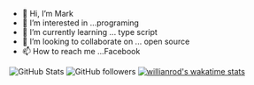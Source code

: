 - 👋 Hi, I’m Mark
- 👀 I’m interested in ...programing
- 🌱 I’m currently learning ... type script
- 💞️ I’m looking to collaborate on ... open source
- 📫 How to reach me ...Facebook

![GitHub Stats](https://github-readme-stats.vercel.app/api?username=GUPTA-SHAKEL&theme=radical)
![GitHub followers](https://img.shields.io/github/followers/GUPTA-SHAKEL?style=for-the-badge)
[![willianrod's wakatime stats](https://github-readme-stats.vercel.app/api/wakatime?username=willianrod)](https://github.com/anuraghazra/github-readme-stats)
